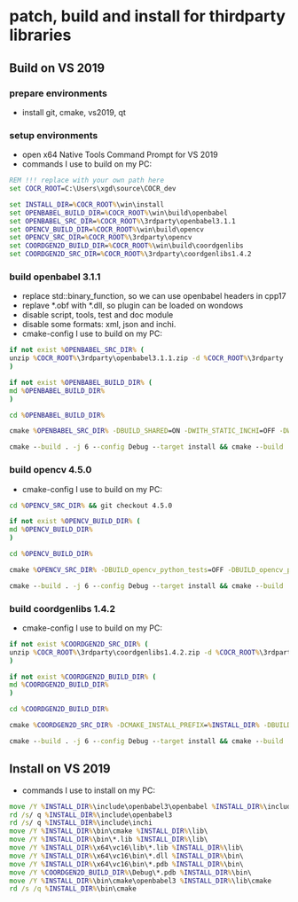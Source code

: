 # patch, build and install for thirdparty libraries

## Build on VS 2019

### prepare environments
* install git, cmake, vs2019, qt

### setup environments
* open x64 Native Tools Command Prompt for VS 2019
* commands I use to build on my PC: 
```bat
REM !!! replace with your own path here
set COCR_ROOT=C:\Users\xgd\source\COCR_dev

set INSTALL_DIR=%COCR_ROOT%\win\install
set OPENBABEL_BUILD_DIR=%COCR_ROOT%\win\build\openbabel
set OPENBABEL_SRC_DIR=%COCR_ROOT%\3rdparty\openbabel3.1.1
set OPENCV_BUILD_DIR=%COCR_ROOT%\win\build\opencv
set OPENCV_SRC_DIR=%COCR_ROOT%\3rdparty\opencv
set COORDGEN2D_BUILD_DIR=%COCR_ROOT%\win\build\coordgenlibs
set COORDGEN2D_SRC_DIR=%COCR_ROOT%\3rdparty\coordgenlibs1.4.2
```

### build openbabel 3.1.1
* replace std::binary_function, so we can use openbabel headers in cpp17
* replave \*\.obf with \*\.dll, so plugin can be loaded on wondows
* disable script, tools, test and doc module
* disable some formats: xml, json and inchi.
* cmake-config I use to build on my PC: 
```bat
if not exist %OPENBABEL_SRC_DIR% (
unzip %COCR_ROOT%\3rdparty\openbabel3.1.1.zip -d %COCR_ROOT%\3rdparty
)

if not exist %OPENBABEL_BUILD_DIR% (
md %OPENBABEL_BUILD_DIR%
)

cd %OPENBABEL_BUILD_DIR%

cmake %OPENBABEL_SRC_DIR% -DBUILD_SHARED=ON -DWITH_STATIC_INCHI=OFF -DWITH_STATIC_LIBXML=OFF -DWITH_INCHI=OFF -DOPENBABEL_USE_SYSTEM_INCHI=OFF -DOB_USE_PREBUILT_BINARIES=OFF -DENABLE_OPENMP=OFF -DWITH_MAEPARSER=OFF -DWITH_COORDGEN=OFF -DWITH_JSON=OFF -DOPENBABEL_USE_SYSTEM_RAPIDJSON=OFF -DBUILD_GUI=OFF -DENABLE_TESTS=OFF -DCMAKE_INSTALL_PREFIX=%INSTALL_DIR% -DBUILD_SHARED_LIBS=ON

cmake --build . -j 6 --config Debug --target install && cmake --build . -j 6 --config Release --target install
```

### build opencv 4.5.0
* cmake-config I use to build on my PC: 
```bat
cd %OPENCV_SRC_DIR% && git checkout 4.5.0

if not exist %OPENCV_BUILD_DIR% (
md %OPENCV_BUILD_DIR%
)

cd %OPENCV_BUILD_DIR%

cmake %OPENCV_SRC_DIR% -DBUILD_opencv_python_tests=OFF -DBUILD_opencv_python_bindings_generator=OFF -DBUILD_JAVA=OFF -DBUILD_opencv_java_bindings_generator=OFF -DBUILD_TESTS=OFF -DBUILD_PREF_TESTS=OFF -DWITH_ADE=OFF -DWITH_FFMPEG=OFF -DWITH_IPP=OFF -DWITH_EIGEN=OFF -DBUILD_SHARED_LIBS=ON -DBUILD_opencv_world=OFF -DCMAKE_INSTALL_PREFIX=%INSTALL_DIR% -DINSTALL_PDB_COMPONENT_EXCLUDE_FROM_ALL=OFF

cmake --build . -j 6 --config Debug --target install && cmake --build . -j 6 --config Release --target install
```

### build coordgenlibs 1.4.2
* cmake-config I use to build on my PC: 
```bat
if not exist %COORDGEN2D_SRC_DIR% (
unzip %COCR_ROOT%\3rdparty\coordgenlibs1.4.2.zip -d %COCR_ROOT%\3rdparty
)

if not exist %COORDGEN2D_BUILD_DIR% (
md %COORDGEN2D_BUILD_DIR%
)

cd %COORDGEN2D_BUILD_DIR%

cmake %COORDGEN2D_SRC_DIR% -DCMAKE_INSTALL_PREFIX=%INSTALL_DIR% -DBUILD_SHARED_LIBS=ON

cmake --build . -j 6 --config Debug --target install && cmake --build . -j 6 --config Release --target install
```

## Install on VS 2019
* commands I use to install on my PC: 
```bat
move /Y %INSTALL_DIR%\include\openbabel3\openbabel %INSTALL_DIR%\include\
rd /s/ q %INSTALL_DIR%\include\openbabel3
rd /s/ q %INSTALL_DIR%\include\inchi
move /Y %INSTALL_DIR%\bin\cmake %INSTALL_DIR%\lib\
move /Y %INSTALL_DIR%\bin\*.lib %INSTALL_DIR%\lib\
move /Y %INSTALL_DIR%\x64\vc16\lib\*.lib %INSTALL_DIR%\lib\
move /Y %INSTALL_DIR%\x64\vc16\bin\*.dll %INSTALL_DIR%\bin\
move /Y %INSTALL_DIR%\x64\vc16\bin\*.pdb %INSTALL_DIR%\bin\
move /Y %COORDGEN2D_BUILD_DIR%\Debug\*.pdb %INSTALL_DIR%\bin\
move /Y %INSTALL_DIR%\bin\cmake\openbabel3 %INSTALL_DIR%\lib\cmake
rd /s /q %INSTALL_DIR%\bin\cmake
```
